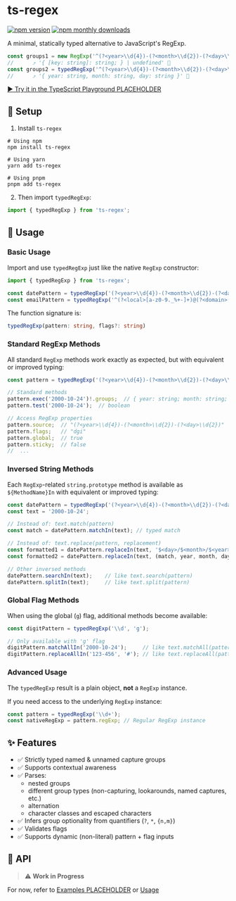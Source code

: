 # ts-regex
[![npm version](https://img.shields.io/npm/v/ts-regex.svg)](https://www.npmjs.com/package/ts-regex)
[![npm monthly downloads](https://img.shields.io/npm/dm/ts-regex.svg)](https://www.npmjs.com/package/ts-regex)

A minimal, statically typed alternative to JavaScript's RegExp.

```ts
const groups1 = new RegExp('^(?<year>\\d{4})-(?<month>\\d{2})-(?<day>\\d{2})$', 'g').exec('2000-10-24')!.groups;
//      ⤴ '{ [key: string]: string; } | undefined' 🤮
const groups2 = typedRegExp('^(?<year>\\d{4})-(?<month>\\d{2})-(?<day>\\d{2})$', 'g').exec('2000-10-24')!.groups;
//      ⤴ '{ year: string, month: string, day: string }' 🥰
```
[▶ Try it in the TypeScript Playground PLACEHOLDER](https://www.typescriptlang.org/play?#code/...)
## 🚀 Setup
1. Install `ts-regex`
```shell
# Using npm
npm install ts-regex

# Using yarn
yarn add ts-regex

# Using pnpm
pnpm add ts-regex
```
2. Then import `typedRegExp`:
```ts
import { typedRegExp } from 'ts-regex';
```
## 🧩 Usage

### Basic Usage

Import and use `typedRegExp` just like the native `RegExp` constructor:

```typescript
import { typedRegExp } from 'ts-regex';

const datePattern = typedRegExp('(?<year>\\d{4})-(?<month>\\d{2})-(?<day>\\d{2})');
const emailPattern = typedRegExp('^(?<local>[a-z0-9._%+-]+)@(?<domain>[a-z0-9.-]+\.[a-z]{2,})$', 'i');
```

The function signature is:
```typescript
typedRegExp(pattern: string, flags?: string)
```

### Standard RegExp Methods

All standard `RegExp` methods work exactly as expected, but with equivalent or improved typing:

```typescript
const pattern = typedRegExp('(?<year>\\d{4})-(?<month>\\d{2})-(?<day>\\d{2})', 'gid');

// Standard methods
pattern.exec('2000-10-24')!.groups;  // { year: string; month: string; day: string; }
pattern.test('2000-10-24');  // boolean

// Access RegExp properties
pattern.source;  // "(?<year>\\d{4})-(?<month>\\d{2})-(?<day>\\d{2})"
pattern.flags;   // "dgi"
pattern.global;  // true
pattern.sticky;  // false
//  ...
```

### Inversed String Methods

Each `RegExp`-related `string.prototype` method is available as `${MethodName}In` with equivalent or improved typing:

```typescript
const datePattern = typedRegExp('(?<year>\\d{4})-(?<month>\\d{2})-(?<day>\\d{2})');
const text = '2000-10-24';

// Instead of: text.match(pattern)
const match = datePattern.matchIn(text); // typed match

// Instead of: text.replace(pattern, replacement)
const formatted1 = datePattern.replaceIn(text, '$<day>/$<month>/$<year>');
const formatted2 = datePattern.replaceIn(text, (match, year, month, day, offset, string, groups) => `${groups.day}/${groups.month}/${groups.year}`); // typed arguments

// Other inversed methods
datePattern.searchIn(text);    // like text.search(pattern)
datePattern.splitIn(text);     // like text.split(pattern)
```

### Global Flag Methods

When using the global (`g`) flag, additional methods become available:

```typescript
const digitPattern = typedRegExp('\\d', 'g');

// Only available with 'g' flag
digitPattern.matchAllIn('2000-10-24');     // like text.matchAll(pattern)
digitPattern.replaceAllIn('123-456', '#'); // like text.replaceAll(pattern, replacement)
```

### Advanced Usage

The `typedRegExp` result is a plain object, **not** a `RegExp` instance.

If you need access to the underlying `RegExp` instance:

```typescript
const pattern = typedRegExp('\\d+');
const nativeRegExp = pattern.regExp; // Regular RegExp instance
```

## ✨ Features
- ✅ Strictly typed named & unnamed capture groups
- ✅ Supports contextual awareness
- ✅ Parses:
  - nested groups
  - different group types (non-capturing, lookarounds, named captures, etc.)
  - alternation
  - character classes and escaped characters
- ✅ Infers group optionality from quantifiers (`?`, `*`, `{n,m}`)
- ✅ Validates flags
- ✅ Supports dynamic (non-literal) pattern + flag inputs


## 📘 API
> ⚠️ **Work in Progress**

For now, refer to [Examples PLACEHOLDER](https://www.typescriptlang.org/play?#code/...) or [Usage](#-usage)
